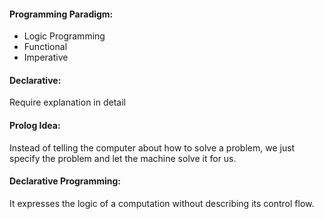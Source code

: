 #### Programming Paradigm:
- Logic Programming
- Functional
- Imperative

#### Declarative:
Require explanation in detail

#### Prolog Idea:
Instead of telling the computer about how to solve a problem, we just specify the problem and let the machine solve it for us.

#### Declarative Programming:
It expresses the logic of a computation without describing its control flow.

